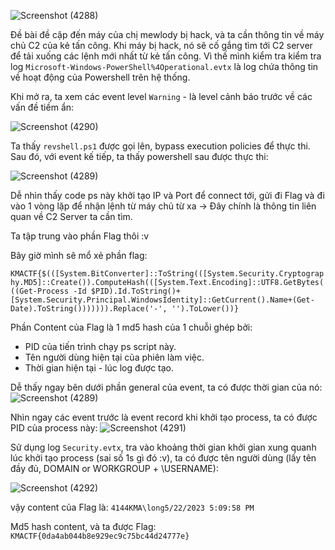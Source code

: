 ![Screenshot (4288)](https://github.com/NVex0/uWU/assets/113530029/4cf16ae0-57d0-42c0-a369-0c578f129639)

Đề bài đề cập đến máy của chị mewlody bị hack, và ta cần thông tin về máy chủ C2 của kẻ tấn công. Khi máy bị hack, nó sẽ cố gắng tìm tới C2 server để tải xuống các lệnh mới nhất từ kẻ tấn công. Vì thế mình kiểm tra kiểm tra log `Microsoft-Windows-PowerShell%4Operational.evtx` là log chứa thông tin về hoạt động của Powershell trên hệ thống.

Khi mở ra, ta xem các event level `Warning` - là level cảnh báo trước về các vấn đề tiềm ẩn:

![Screenshot (4290)](https://github.com/NVex0/uWU/assets/113530029/60bf0889-94d1-467b-bd85-efb97f9a11dd)

Ta thấy `revshell.ps1` được gọi lên,  bypass execution policies để thực thi. Sau đó, với event kế tiếp, ta thấy powershell sau được thực thi:

![Screenshot (4289)](https://github.com/NVex0/uWU/assets/113530029/0759ca82-66d0-4add-ba17-e73c6b643cc9)

Dễ nhìn thấy code ps này khởi tạo IP và Port để connect tới, gửi đi Flag và đi vào 1 vòng lặp để nhận lệnh từ máy chủ từ xa -> Đây chính là thông tin liên quan về C2 Server ta cần tìm. 

Ta tập trung vào phần Flag thôi :v 

Bây giờ mình sẽ mổ xẻ phần flag:

 `KMACTF{$(([System.BitConverter]::ToString(([System.Security.Cryptography.MD5]::Create()).ComputeHash(([System.Text.Encoding]::UTF8.GetBytes(((Get-Process -Id $PID).Id.ToString()+[System.Security.Principal.WindowsIdentity]::GetCurrent().Name+(Get-Date).ToString())))))).Replace('-', '').ToLower())}`

Phần Content của Flag là 1 md5 hash của 1 chuỗi ghép bởi:  
+ PID của tiến trình chạy ps script này.
+ Tên người dùng hiện tại của phiên làm việc.
+ Thời gian hiện tại - lúc log được tạo.

Dễ thấy ngay bên dưới phần general của event, ta có được thời gian của nó:   ![Screenshot (4289)](https://github.com/NVex0/uWU/assets/113530029/05b29957-3b9d-49af-9cfc-9577e161e309)

Nhìn ngay các event trước là event record khi khởi tạo process, ta có được PID của process này: ![Screenshot (4291)](https://github.com/NVex0/uWU/assets/113530029/cc5bb7c9-8451-4302-bade-c9916f82348a)

Sử dụng log `Security.evtx`, tra vào khoảng thời gian khởi gian xung quanh lúc khởi tạo process (sai số 1s gì đó :v), ta có được tên người dùng (lấy tên đầy đủ, DOMAIN or WORKGROUP + \USERNAME):

![Screenshot (4292)](https://github.com/NVex0/uWU/assets/113530029/c7ceee71-9fcc-4ce3-aa89-af8f7c6d7bb2)

vậy content của Flag là: `4144KMA\long5/22/2023 5:09:58 PM`

Md5 hash content, và ta được Flag: `KMACTF{0da4ab044b8e929ec9c75bc44d24777e}`
